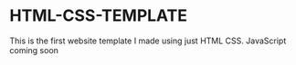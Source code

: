 # HTML-CSS-TEMPLATE
This is the first website template I made using just HTML CSS.
JavaScript coming soon
